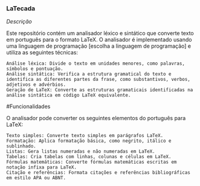### LaTecada
_Descrição_

Este repositório contém um analisador léxico e sintático que converte texto em português para o formato LaTeX. O analisador é implementado usando uma linguagem de programação [escolha a linguagem de programação] e utiliza as seguintes técnicas:

    Análise léxica: Divide o texto em unidades menores, como palavras, símbolos e pontuação.
    Análise sintática: Verifica a estrutura gramatical do texto e identifica as diferentes partes da frase, como substantivos, verbos, adjetivos e advérbios.
    Geração de LaTeX: Converte as estruturas gramaticais identificadas na análise sintática em código LaTeX equivalente.

#Funcionalidades

O analisador pode converter os seguintes elementos do português para LaTeX:

    Texto simples: Converte texto simples em parágrafos LaTeX.
    Formatação: Aplica formatação básica, como negrito, itálico e sublinhado.
    Listas: Gera listas numeradas e não numeradas em LaTeX.
    Tabelas: Cria tabelas com linhas, colunas e células em LaTeX.
    Fórmulas matemáticas: Converte fórmulas matemáticas escritas em notação infixa para LaTeX.
    Citação e referências: Formata citações e referências bibliográficas em estilo APA ou ABNT.
